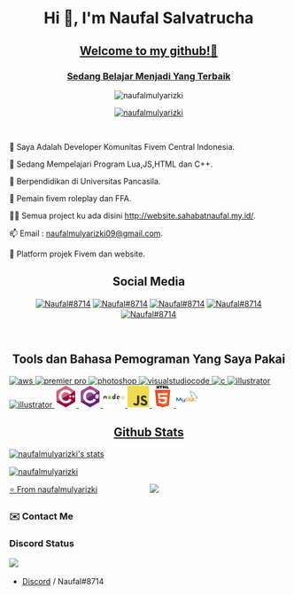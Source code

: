 <h1 align="center">Hi 👋, I'm Naufal Salvatrucha</h1> 
<h2 align="center"> <b><u>Welcome to my github!👋</u></b></h3>
<h3 align="center"> <b><u>Sedang Belajar Menjadi Yang Terbaik</u></b></h3>

<p align="center"> <img src="https://komarev.com/ghpvc/?username=naufalmulyarizki&label=Profile%20views&color=0e75b6&style=flat" alt="naufalmulyarizki" /> </p>

<p align="center"> <a href="https://github.com/ryo-ma/github-profile-trophy"><img src="https://github-profile-trophy.vercel.app/?username=naufalmulyarizki&theme=onedark" alt="naufalmulyarizki" /></a> </p>

<br> 

🔭 Saya Adalah Developer Komunitas Fivem Central Indonesia.

🌱 Sedang Mempelajari Program Lua,JS,HTML dan C++.

👯 Berpendidikan di Universitas Pancasila.

🤝 Pemain fivem roleplay dan FFA.

👨‍💻 Semua project ku ada disini http://website.sahabatnaufal.my.id/.

📫 Email : naufalmulyarizki09@gmail.com.

📄 Platform projek Fivem dan website.


<h2 align="center">Social Media</h1> 

<p align="center">
<a href="https://instagram.com/naufal.salvatrucha" target="blank"><img align="center" src="https://raw.githubusercontent.com/rahuldkjain/github-profile-readme-generator/master/src/images/icons/Social/instagram.svg" alt="Naufal#8714" height="30" width="40" /></a>
<a href="https://www.youtube.com/channel/UCWqvg50dXfXN6p3xEcfzsTQ" target="blank"><img align="center" src="https://raw.githubusercontent.com/rahuldkjain/github-profile-readme-generator/master/src/images/icons/Social/youtube.svg" alt="Naufal#8714" height="30" width="40" /></a>
<a href="https://discord.gg/kVkHtH3RgT" target="blank"><img align="center" src="https://raw.githubusercontent.com/rahuldkjain/github-profile-readme-generator/master/src/images/icons/Social/discord.svg" alt="Naufal#8714" height="30" width="40" /></a>
<a href="http://website.sahabatnaufal.my.id/" target="blank"><img align="center" src="https://www.pinclipart.com/picdir/big/211-2116571_website-website-logo-png-transparent-background-clipart.png" alt="Naufal#8714" height="30" width="40" /></a>
<a href="https://twitter.com/NMulyarizki" target="blank"><img align="center" src="https://help.twitter.com/content/dam/help-twitter/brand/logo.png" alt="Naufal#8714" height="30" width="40" /></a> 
</p>

<br> 

<h2 align="center">Tools dan Bahasa Pemograman Yang Saya Pakai</h1> 

<p align="left"> <a href="https://www.adobe.com/" target="_blank" rel="noreferrer"> <img src="https://www.logo.wine/a/logo/Adobe_After_Effects/Adobe_After_Effects-Logo.wine.svg" alt="aws" width="40" height="40"/> </a> <a href="https://www.adobe.com/" target="_blank" rel="noreferrer"> <img src="https://www.logo.wine/a/logo/Adobe_Premiere_Pro/Adobe_Premiere_Pro-Logo.wine.svg" alt="premier pro" width="40" height="40"/> </a> <a href="https://www.adobe.com/" target="_blank" rel="noreferrer"> <img src="https://seeklogo.com/images/A/adobe-photoshop-cc-logo-CBD0AAA3A7-seeklogo.com.png" alt="photoshop" width="40" height="40"/> </a> <a href="https://code.visualstudio.com/" target="_blank" rel="noreferrer"> <img src="https://upload.wikimedia.org/wikipedia/commons/9/9a/Visual_Studio_Code_1.35_icon.svg" alt="visualstudiocode" width="40" height="40"/> </a> <a href="https://www.sublimetext.com/" target="_blank" rel="noreferrer"> <img src="https://cdn.icon-icons.com/icons2/1381/PNG/512/sublimetext_94866.png" alt="c" width="40" height="40"/> </a> <a href="https://www.adobe.com/in/products/illustrator.html" target="_blank" rel="noreferrer"> <img src="https://www.vectorlogo.zone/logos/adobe_illustrator/adobe_illustrator-icon.svg" alt="illustrator" width="40" height="40"/> </a> <a href="https://notepad-plus-plus.org/" target="_blank" rel="noreferrer"> <img src="https://upload.wikimedia.org/wikipedia/commons/6/69/Notepad%2B%2B_Logo.svg" alt="illustrator" width="40" height="40"/> </a> <a href="https://www.w3schools.com/cpp/" target="_blank" rel="noreferrer"> <img src="https://raw.githubusercontent.com/devicons/devicon/master/icons/cplusplus/cplusplus-original.svg" alt="cplusplus" width="40" height="40"/> </a> <a href="https://www.w3schools.com/cs/" target="_blank" rel="noreferrer"> <img src="https://raw.githubusercontent.com/devicons/devicon/master/icons/csharp/csharp-original.svg" alt="csharp" width="40" height="40"/> </a> <a href="https://nodejs.org" target="_blank" rel="noreferrer"> <img src="https://raw.githubusercontent.com/devicons/devicon/master/icons/nodejs/nodejs-original-wordmark.svg" alt="nodejs" width="40" height="40"/> </a> <a href="https://developer.mozilla.org/en-US/docs/Web/JavaScript" target="_blank" rel="noreferrer"> <img src="https://raw.githubusercontent.com/devicons/devicon/master/icons/javascript/javascript-original.svg" alt="javascript" width="40" height="40"/> </a> <a href="https://www.w3.org/html/" target="_blank" rel="noreferrer"> <img src="https://raw.githubusercontent.com/devicons/devicon/master/icons/html5/html5-original-wordmark.svg" alt="html5" width="40" height="40"/> </a> <a href="https://www.mysql.com/" target="_blank" rel="noreferrer"> <img src="https://raw.githubusercontent.com/devicons/devicon/master/icons/mysql/mysql-original-wordmark.svg" alt="mysql" width="40" height="40"/

<br>
 
<h2 align="center">Github Stats</h1> 

![naufalmulyarizki's stats](https://github-readme-stats.vercel.app/api?username=naufalmulyarizki&show_icons=true)


<p><img align="center" src="https://github-readme-streak-stats.herokuapp.com/?user=naufalmulyarizki&" alt="naufalmulyarizki" /></p>
 
<img align= "right" width= "250" src= "https://pa1.narvii.com/6580/8098c6e9207376889eeb0532d9f5a0723c4d73f5_hq.gif"/>
 
⭐️ From [naufalmulyarizki](https://github.com/naufalmulyarizki)

 ### ✉️ Contact Me
 
 ### Discord Status
<a href="https://discord.com/users/462987629894565899">
<img height="80px" src="https://cdn.discordapp.com/attachments/840490697727016990/959997339718795294/unknown.png" />
</a>

- [Discord](https://discord.com/users/462987629894565899) / Naufal#8714
